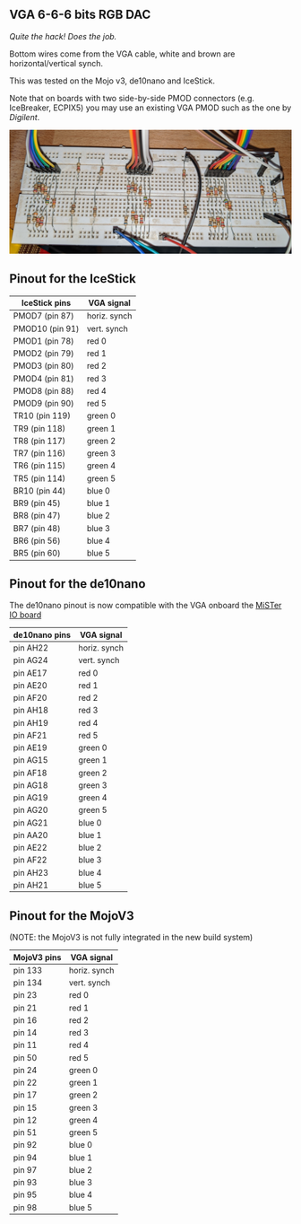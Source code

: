 ## VGA 6-6-6 bits RGB DAC

*Quite the hack! Does the job.*

Bottom wires come from the VGA cable, white and brown are horizontal/vertical synch.

This was tested on the Mojo v3, de10nano and IceStick.

Note that on boards with two side-by-side PMOD connectors (e.g. IceBreaker, ECPIX5) you may use an existing VGA PMOD such as the one by *Digilent*.

![VGA DAC](vga_dac.jpg)

## Pinout for the IceStick

| IceStick pins | VGA signal |
|---------------|------------|
| PMOD7 (pin 87)  | horiz. synch |
| PMOD10 (pin 91)  | vert. synch |
| PMOD1 (pin 78)  | red 0 |
| PMOD2 (pin 79)  | red 1 |
| PMOD3 (pin 80)  | red 2 |
| PMOD4 (pin 81)  | red 3 |
| PMOD8 (pin 88)  | red 4 |
| PMOD9 (pin 90)  | red 5 |
| TR10  (pin 119)  | green 0 |
| TR9  (pin 118)  | green 1 |
| TR8  (pin 117)  | green 2 |
| TR7  (pin 116)  | green 3 |
| TR6  (pin 115)  | green 4 |
| TR5  (pin 114)  | green 5 |
| BR10 (pin 44)  | blue 0 |
| BR9  (pin 45)  | blue 1 |
| BR8  (pin 47)  | blue 2 |
| BR7  (pin 48)  | blue 3 |
| BR6  (pin 56)  | blue 4 |
| BR5  (pin 60)  | blue 5 |

## Pinout for the de10nano

The de10nano pinout is now compatible with the VGA onboard the [MiSTer IO board](https://github.com/MiSTer-devel/Main_MiSTer/wiki/IO-Board)

| de10nano pins | VGA signal |
|---------------|------------|
| pin AH22  | horiz. synch |
| pin AG24  | vert. synch |
| pin AE17  | red 0 |
| pin AE20  | red 1 |
| pin AF20  | red 2 |
| pin AH18  | red 3 |
| pin AH19  | red 4 |
| pin AF21  | red 5 |
| pin AE19  | green 0 |
| pin AG15  | green 1 |
| pin AF18  | green 2 |
| pin AG18  | green 3 |
| pin AG19  | green 4 |
| pin AG20  | green 5 |
| pin AG21  | blue 0 |
| pin AA20  | blue 1 |
| pin AE22  | blue 2 |
| pin AF22  | blue 3 |
| pin AH23  | blue 4 |
| pin AH21  | blue 5 |

## Pinout for the MojoV3
(NOTE: the MojoV3 is not fully integrated in the new build system)

| MojoV3 pins | VGA signal |
|---------------|------------|
| pin 133  | horiz. synch |
| pin 134  | vert. synch |
| pin 23  | red 0 |
| pin 21  | red 1 |
| pin 16  | red 2 |
| pin 14  | red 3 |
| pin 11  | red 4 |
| pin 50  | red 5 |
| pin 24  | green 0 |
| pin 22  | green 1 |
| pin 17  | green 2 |
| pin 15  | green 3 |
| pin 12  | green 4 |
| pin 51  | green 5 |
| pin 92  | blue 0 |
| pin 94  | blue 1 |
| pin 97  | blue 2 |
| pin 93  | blue 3 |
| pin 95  | blue 4 |
| pin 98  | blue 5 |
